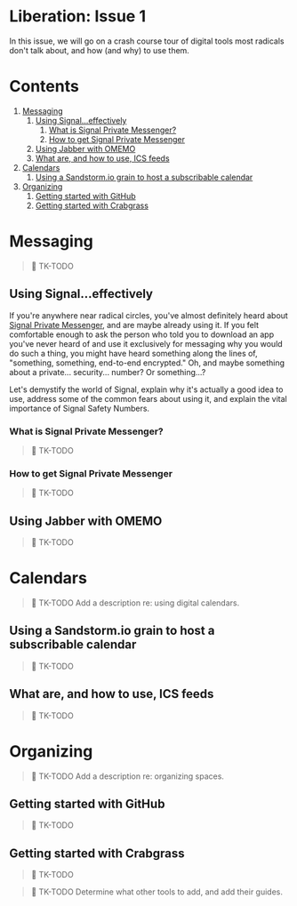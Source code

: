 # Liberation: Issue 1

In this issue, we will go on a crash course tour of digital tools most radicals don't talk about, and how (and why) to use them. 

# Contents

1. [Messaging](#messaging)
    1. [Using Signal…effectively](#using-signal-effectively)
        1. [What is Signal Private Messenger?](#what-is-signal-private-messenger)
        1. [How to get Signal Private Messenger](#how-to-get-signal-private-messenger)
    1. [Using Jabber with OMEMO](#using-jabber-with-omemo)
    1. [What are, and how to use, ICS feeds](#what-are-and-how-to-use-ics-feeds)
1. [Calendars](#calendars)
    1. [Using a Sandstorm.io grain to host a subscribable calendar](#using-a-sandstormio-grain-to-host-a-subscribable-calendar)
1. [Organizing](#organizing)
    1. [Getting started with GitHub](#getting-started-with-github)
    1. [Getting started with Crabgrass](#getting-started-with-crabgrass)

# Messaging

> :construction: TK-TODO

## Using Signal…effectively

If you're anywhere near radical circles, you've almost definitely heard about [Signal Private Messenger](https://signal.org), and are maybe already using it. If you felt comfortable enough to ask the person who told you to download an app you've never heard of and use it exclusively for messaging why you would do such a thing, you might have heard something along the lines of, "something, something, end-to-end encrypted." Oh, and maybe something about a private... security... number? Or something...?

Let's demystify the world of Signal, explain why it's actually a good idea to use, address some of the common fears about using it, and explain the vital importance of Signal Safety Numbers.

### What is Signal Private Messenger?

> :construction: TK-TODO

### How to get Signal Private Messenger

> :construction: TK-TODO

## Using Jabber with OMEMO
> :construction: TK-TODO

# Calendars

> :construction: TK-TODO Add a description re: using digital calendars.

## Using a Sandstorm.io grain to host a subscribable calendar
> :construction: TK-TODO

## What are, and how to use, ICS feeds
> :construction: TK-TODO

# Organizing
> :construction: TK-TODO Add a description re: organizing spaces.

## Getting started with GitHub
> :construction: TK-TODO

## Getting started with Crabgrass
> :construction: TK-TODO

> :construction: TK-TODO Determine what other tools to add, and add their guides.
